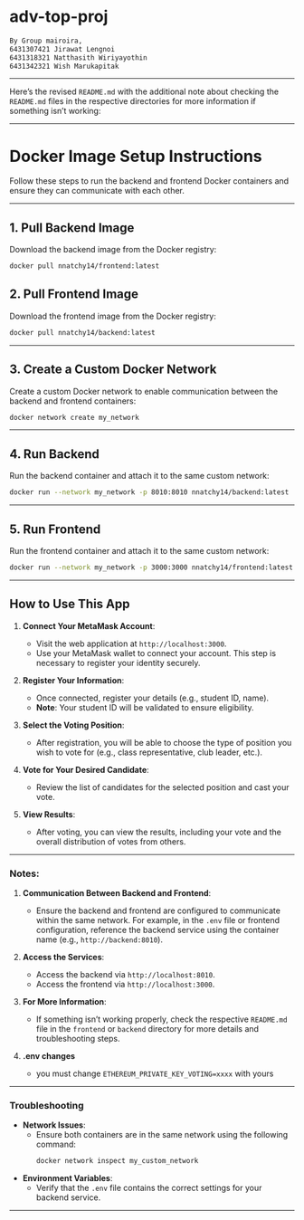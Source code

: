 # adv-top-proj

```bash
By Group mairoira,
6431307421 Jirawat Lengnoi
6431318321 Natthasith Wiriyayothin
6431342321 Wish Marukapitak
```

---
Here’s the revised `README.md` with the additional note about checking the `README.md` files in the respective directories for more information if something isn’t working:

---

# Docker Image Setup Instructions

Follow these steps to run the backend and frontend Docker containers and ensure they can communicate with each other.

---

## 1. Pull Backend Image
Download the backend image from the Docker registry:
```bash
docker pull nnatchy14/frontend:latest
```

## 2. Pull Frontend Image
Download the frontend image from the Docker registry:
```bash
docker pull nnatchy14/backend:latest
```

---

## 3. Create a Custom Docker Network
Create a custom Docker network to enable communication between the backend and frontend containers:
```bash
docker network create my_network
```

---

## 4. Run Backend
Run the backend container and attach it to the same custom network:
```bash
docker run --network my_network -p 8010:8010 nnatchy14/backend:latest
```

---

## 5. Run Frontend
Run the frontend container and attach it to the same custom network:
```bash
docker run --network my_network -p 3000:3000 nnatchy14/frontend:latest
```

---

## How to Use This App

1. **Connect Your MetaMask Account**:
   - Visit the web application at `http://localhost:3000`.
   - Use your MetaMask wallet to connect your account. This step is necessary to register your identity securely.

2. **Register Your Information**:
   - Once connected, register your details (e.g., student ID, name).  
   - **Note**: Your student ID will be validated to ensure eligibility.

3. **Select the Voting Position**:
   - After registration, you will be able to choose the type of position you wish to vote for (e.g., class representative, club leader, etc.).

4. **Vote for Your Desired Candidate**:
   - Review the list of candidates for the selected position and cast your vote.

5. **View Results**:
   - After voting, you can view the results, including your vote and the overall distribution of votes from others.

---

### Notes:
1. **Communication Between Backend and Frontend**:
   - Ensure the backend and frontend are configured to communicate within the same network. For example, in the `.env` file or frontend configuration, reference the backend service using the container name (e.g., `http://backend:8010`).
   
2. **Access the Services**:
   - Access the backend via `http://localhost:8010`.
   - Access the frontend via `http://localhost:3000`.

3. **For More Information**:
   - If something isn’t working properly, check the respective `README.md` file in the `frontend` or `backend` directory for more details and troubleshooting steps.

4. **.env changes**
   - you must change `ETHEREUM_PRIVATE_KEY_VOTING=xxxx` with yours

---

### Troubleshooting
- **Network Issues**:
  - Ensure both containers are in the same network using the following command:
    ```bash
    docker network inspect my_custom_network
    ```
- **Environment Variables**:
  - Verify that the `.env` file contains the correct settings for your backend service.
  
---
